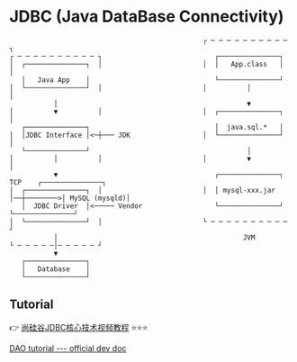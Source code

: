 # JDBC (Java DataBase Connectivity)



```ascii
												┌ ─ ─ ─ ─ ─ ─ ─ ─ ─ ─ ┐
┌ ─ ─ ─ ─ ─ ─ ─ ─ ─ ─ ┐							   ┌───────────────┐
│  ┌───────────────┐  │							│  │   App.class   │  │
   │   Java App    │							   └───────────────┘
│  └───────────────┘  │							│          │          │
           │									           ▼
│          ▼          │							│  ┌───────────────┐  │
   ┌───────────────┐							   │  java.sql.*   │
│  │JDBC Interface │<─┼─── JDK					│  └───────────────┘  │
   └───────────────┘							           │
│          │          │							│          ▼          │
           ▼									   ┌───────────────┐     TCP    ┌───────────────┐   
│  ┌───────────────┐  │							│  │ mysql-xxx.jar │──┼────────>│ MySQL (mysqld)│   
   │  JDBC Driver  │<───── Vendor				   └───────────────┘            └───────────────┘
│  └───────────────┘  │							└ ─ ─ ─ ─ ─ ─ ─ ─ ─ ─ ┘									  
           │											  JVM
└ ─ ─ ─ ─ ─│─ ─ ─ ─ ─ ┘
           ▼
   ┌───────────────┐
   │   Database    │
   └───────────────┘
```

## Tutorial

👉 [尚硅谷JDBC核心技术视频教程](https://www.bilibili.com/video/BV1eJ411c7rf?p=3&share_source=copy_web) ⭐️⭐️⭐️

[DAO tutorial --- official dev doc](https://balusc.omnifaces.org/2008/07/dao-tutorial-data-layer.html)
